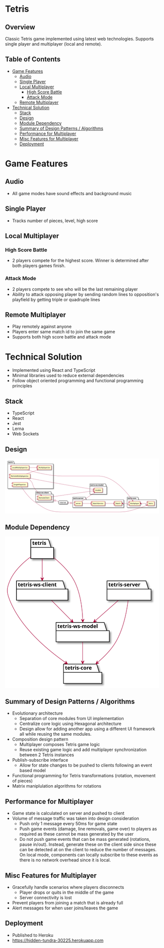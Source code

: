 # Tetris <!-- omit in toc -->

## Overview <!-- omit in toc -->

Classic Tetris game implemented using latest web technologies. Supports single player and multiplayer (local and remote).

## Table of Contents <!-- omit in toc -->
- [Game Features](#game-features)
  - [Audio](#audio)
  - [Single Player](#single-player)
  - [Local Multiplayer](#local-multiplayer)
    - [High Score Battle](#high-score-battle)
    - [Attack Mode](#attack-mode)
  - [Remote Multiplayer](#remote-multiplayer)
- [Technical Solution](#technical-solution)
  - [Stack](#stack)
  - [Design](#design)
  - [Module Dependency](#module-dependency)
  - [Summary of Design Patterns / Algorithms](#summary-of-design-patterns--algorithms)
  - [Performance for Multiplayer](#performance-for-multiplayer)
  - [Misc Features for Multiplayer](#misc-features-for-multiplayer)
  - [Deployment](#deployment)

# Game Features

## Audio

* All game modes have sound effects and background music

## Single Player

* Tracks number of pieces, level, high score

## Local Multiplayer

### High Score Battle

* 2 players compete for the highest score. Winner is determined after both players games finish.

### Attack Mode

* 2 players compete to see who will be the last remaining player
* Ability to attack opposing player by sending random lines to opposition's playfield by getting triple or quadruple lines

## Remote Multiplayer

* Play remotely against anyone
* Players enter same match id to join the same game
* Supports both high score battle and attack mode

# Technical Solution

* Implemented using React and TypeScript
* Minimal libraries used to reduce external dependencies
* Follow object oriented programming and functional programming principles

## Stack

* TypeScript
* React
* Jest
* Lerna
* Web Sockets

## Design

![picture](readme-assets/solution-overview.svg)

## Module Dependency

![picture](readme-assets/package-dependency.svg)

## Summary of Design Patterns / Algorithms

* Evolutionary architecture
  * Separation of core modules from UI implementation
  * Centralize core logic using Hexagonal architecture
  * Design allow for adding another app using a different UI framework all while reusing the same modules.
* Composition design pattern
  * Multiplayer composes Tetris game logic
  * Reuse existing game logic and add multiplayer synchronization between 2 Tetris instances
* Publish-subscribe interface
  * Allow for state changes to be pushed to clients following an event based model
* Functional programming for Tetris transformations (rotation, movement of pieces)
* Matrix maniplulation algorithms for rotations

## Performance for Multiplayer

* Game state is calculated on server and pushed to client
* Volume of message traffic was taken into design consideration
  * Push only 1 message every 50ms for game state
  * Push game events (damage, line removals, game over) to players as required as these cannot be mass generated by the user
  * Do not push game events that can be mass generated (rotations, pause in/out). Instead, generate these on the client side since these can be detected at on the client to reduce the number of messages. On local mode, components can locally subscribe to these events as there is no network overhead since it is local.

## Misc Features for Multiplayer

* Gracefully handle scenarios where players disconnects
  * Player drops or quits in the middle of the game
  * Server connectivity is lost
* Prevent players from joining a match that is already full
* Alert messages for when user joins/leaves the game

## Deployment

* Published to Heroku
* https://hidden-tundra-30225.herokuapp.com